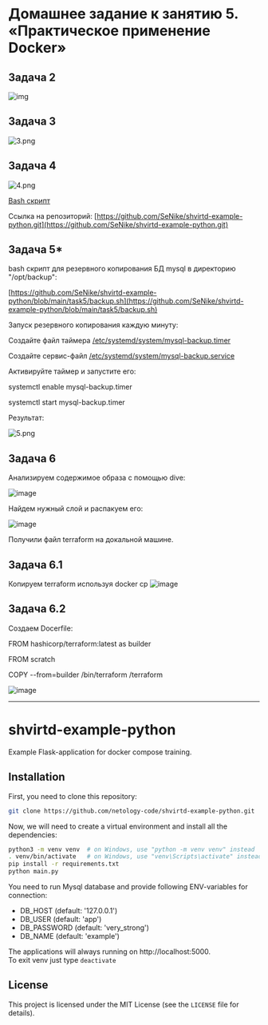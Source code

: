# Домашнее задание к занятию 5. «Практическое применение Docker»
## Задача 2

![img](https://github.com/SeNike/shvirtd-example-python/blob/main/images/2.png)

## Задача 3
![3.png](https://github.com/SeNike/shvirtd-example-python/blob/main/images/3.png)

## Задача 4

![4.png](https://github.com/SeNike/shvirtd-example-python/blob/main/images/4.png)

[Bash скрипт](https://github.com/SeNike/shvirtd-example-python/blob/main/run.sh)

Ссылка на репозиторий: 
[https://github.com/SeNike/shvirtd-example-python.git](https://github.com/SeNike/shvirtd-example-python.git)

## Задача 5*
bash скрипт для резервного копирования БД mysql в директорию "/opt/backup": 

[https://github.com/SeNike/shvirtd-example-python/blob/main/task5/backup.sh](https://github.com/SeNike/shvirtd-example-python/blob/main/task5/backup.sh)

Запуск резервного копирования каждую минуту:

Создайте файл таймера [/etc/systemd/system/mysql-backup.timer](https://github.com/SeNike/shvirtd-example-python/blob/main/task5/mysql-backup.timer)

Создайте сервис-файл [/etc/systemd/system/mysql-backup.service](https://github.com/SeNike/shvirtd-example-python/blob/main/task5/mysql-backup.service)

Активируйте таймер и запустите его:

systemctl enable mysql-backup.timer

systemctl start mysql-backup.timer

Результат:

![5.png](https://github.com/SeNike/shvirtd-example-python/blob/main/images/5.png)

## Задача 6

Анализируем содержимое образа с помощью dive: 

![image](https://github.com/SeNike/shvirtd-example-python/blob/main/images/6.0.png)

Найдем нужный слой и распакуем его: 

![image](https://github.com/SeNike/shvirtd-example-python/blob/main/images/6.1.png)

Получили файл terraform на докальной машине.

## Задача 6.1
Копируем terraform используя docker cp
![image](https://github.com/SeNike/shvirtd-example-python/blob/main/images/7.png)

## Задача 6.2

Создаем Docerfile:

FROM hashicorp/terraform:latest as builder

FROM scratch

COPY --from=builder /bin/terraform /terraform

![image](https://github.com/SeNike/shvirtd-example-python/blob/main/images/6.2.png)



_________________________________________________________________________________________________________________

# shvirtd-example-python

Example Flask-application for docker compose training.
## Installation
First, you need to clone this repository:

```bash
git clone https://github.com/netology-code/shvirtd-example-python.git
```

Now, we will need to create a virtual environment and install all the dependencies:

```bash
python3 -m venv venv  # on Windows, use "python -m venv venv" instead
. venv/bin/activate   # on Windows, use "venv\Scripts\activate" instead
pip install -r requirements.txt
python main.py
```
You need to run Mysql database and provide following ENV-variables for connection:  
- DB_HOST (default: '127.0.0.1')
- DB_USER (default: 'app')
- DB_PASSWORD (default: 'very_strong')
- DB_NAME (default: 'example')

The applications will always running on http://localhost:5000.  
To exit venv just type ```deactivate```

## License

This project is licensed under the MIT License (see the `LICENSE` file for details).

